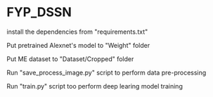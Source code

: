 # FYP_DSSN
install the dependencies from "requirements.txt"

Put pretrained Alexnet's model to "Weight" folder

Put ME dataset to "Dataset/Cropped" folder

Run "save_process_image.py" script to perform data pre-processing

Run "train.py" script too perform deep learing model training

